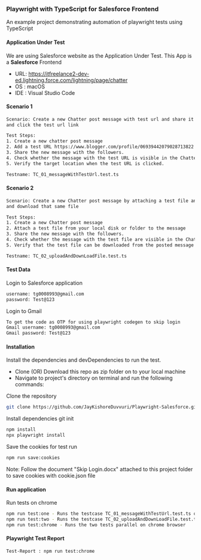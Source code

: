 ### Playwright with TypeScript for Salesforce Frontend

An example project demonstrating automation of playwright tests using TypeScript

#### Application Under Test 

We are using Salesforce website as the Application Under Test. This App is a **Salesforce** Frontend

- URL: https://itfreelance2-dev-ed.lightning.force.com/lightning/page/chatter
- OS : macOS
- IDE : Visual Studio Code

#### Scenario 1

```bash
Scenario: Create a new Chatter post message with test url and share it with followers
and click the test url link

Test Steps:
1. Create a new chatter post message
2. Add a test URL https://www.blogger.com/profile/06939442079028713822 to the message body
3. Share the new message with the followers.
4. Check whether the message with the test URL is visible in the Chatter feed
5. Verify the target location when the test URL is clicked.

Testname: TC_01_messageWithTestUrl.test.ts
```

#### Scenario 2

```bash
Scenario: Create a new Chatter post message by attaching a test file and share it with followers
and download that same file

Test Steps:
1. Create a new Chatter post message
2. Attach a test file from your local disk or folder to the message
3. Share the new message with the followers.
4. Check whether the message with the test file are visible in the Chatter feed
5. Verify that the test file can be downloaded from the posted message

Testname: TC_02_uploadAndDownLoadFile.test.ts
```

#### Test Data

Login to Salesforce application

```bash
username: tg0008993@gmail.com
password: Test@123
```

Login to Gmail

```bash
To get the code as OTP for using playwright codegen to skip login
Gmail username: tg0008993@gmail.com
Gmail password: Test@123
```

#### Installation

Install the dependencies and devDependencies to run the test.

- Clone (OR) Download this repo as zip folder on to your local machine
- Navigate to project's directory on terminal and run the following commands:

Clone the repository

```bash
git clone https://github.com/JayKishoreDuvvuri/Playwright-Salesforce.git
```

Install dependencies
git init
```bash
npm install
npx playwright install
```

Save the cookies for test run

```bash
npm run save:cookies
```
Note: Follow the document "Skip Login.docx" attached to this project folder 
to save cookies with cookie.json file


#### Run application

Run tests on chrome

```bash
npm run test:one - Runs the testcase TC_01_messageWithTestUrl.test.ts on chrome browser
npm run test:two - Runs the testcase TC_02_uploadAndDownLoadFile.test.ts on chrome browser
npm run test:chrome - Runs the two tests parallel on chrome browser
```

#### Playwright Test Report

```bash
Test-Report : npm run test:chrome
```
